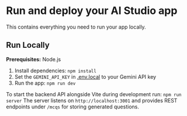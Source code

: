 # Run and deploy your AI Studio app

This contains everything you need to run your app locally.

## Run Locally

**Prerequisites:**  Node.js


1. Install dependencies:
   `npm install`
2. Set the `GEMINI_API_KEY` in [.env.local](.env.local) to your Gemini API key
3. Run the app:
   `npm run dev`

To start the backend API alongside Vite during development run:
   `npm run server`
The server listens on `http://localhost:3001` and provides REST endpoints
under `/mcqs` for storing generated questions.
